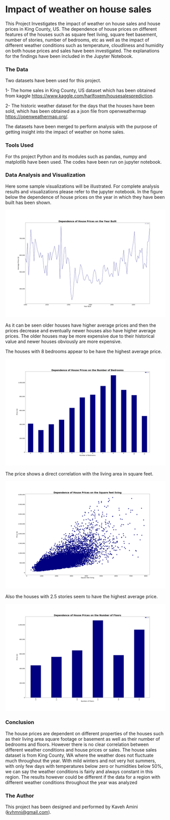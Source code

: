 # Impact of weather on house sales

This Project Investigates the impact of weather on house sales and house prices in King County, US. The dependence of house prices on different features of the houses such as square feet living, square feet basement, number of stories, number of bedrooms, etc as well as the impact of different weather conditions such as temperature, cloudliness and humidity on both house prices and sales have been investigated. The explanations for the findings have been included in the Jupyter Notebook.

### The Data

Two datasets have been used for this project.

1- The home sales in King County, US dataset which has been obtained from kaggle https://www.kaggle.com/harlfoxem/housesalesprediction.


2- The historic weather dataset for the days that the houses have been sold, which has been obtained as a json file from openweathermap https://openweathermap.org/.

The datasets have been merged to perform analysis with the purpose of getting insight into the impact of weather on home sales.


### Tools Used

For ths project Python and its modules such as pandas, numpy and matplotlib have been used. The codes have been run on jupyter notebook.

### Data Analysis and Visualization

Here some sample visualizations will be illustrated. For complete analysis results and visualizations please refer to the jupyter notebook.
In the figure below the dependence of house prices on the year in which they have been built has been shown.

<img src="https://github.com/kavehamini/Impact_of_weather_on_home_sales/blob/master/The%20Project/housepricesvsyearbuilt.png">
    
As it can be seen older houses have higher average prices and then the prices decrease and eventually newer houses also have higher average prices. The older houses may be more expensive due to their historical value and newer houses obviously are more expensive.

The houses with 8 bedrooms appear to be have the highest average price.

<img src="https://github.com/kavehamini/Impact_of_weather_on_home_sales/blob/master/The%20Project/housepricesvsbedrooms.png">

The price shows a direct correlation with the living area in square feet.

<img src="https://github.com/kavehamini/Impact_of_weather_on_home_sales/blob/master/The%20Project/housepricesvssqrftliving.png">

Also the houses with 2.5 stories seem to have the highest average price.

<img src="https://github.com/kavehamini/Impact_of_weather_on_home_sales/blob/master/The%20Project/housepricesvssqrftfloors.png">




### Conclusion

The house prices are dependent on different properties of the houses such as their living area square footage or basement as well as their number of bedrooms and floors. However there is no clear correlation between different weather conditions and house prices or sales. The house sales dataset is from King County, WA where the weather does not fluctuate much throughout the year. With mild winters and not very hot summers, with only few days with temperatures below zero or humidities below 50%, we can say the weather conditions is fairly and always constant in this region. The results however could be different if the data for a region with different weather conditions throughout the year was analyzed


### The Author

This project has been designed and performed by Kaveh Amini (kvhmni@gmail.com).